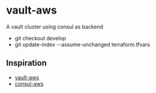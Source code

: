 # vault-aws
A vault cluster using consul as backend

- git checkout develop
- git update-index --assume-unchanged terraform.tfvars


## Inspiration
* [vault-aws][1]
* [consul-aws][2]

[1]: https://github.com/hashicorp/vault/tree/master/terraform/aws
[2]: https://github.com/hashicorp/consul/tree/master/terraform/aws
